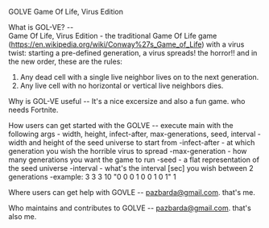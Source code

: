                                                      
 GOLVE
Game Of Life, Virus Edition

What is GOL-VE? -- <br/>
Game Of Life, Virus Edition - the traditional Game Of Life game (https://en.wikipedia.org/wiki/Conway%27s_Game_of_Life) 
with a virus twist: starting a pre-defined generation, a virus spreads! the horror!! and in the new order, these are the rules:
1. Any dead cell with a single live neighbor lives on to the next generation.
2. Any live cell with no horizontal or vertical live neighbors dies.

Why is GOL-VE useful -- 
It's a nice excersize and also a fun game. who needs Fortnite.

How users can get started with the GOLVE -- 
execute main with the following args - width, height, infect-after, max-generations, seed, interval
-width and height of the seed universe to start from
-infect-after - at which generation you wish the horrible virus to spread
-max-generation - how many generations you want the game to run
-seed - a flat representation of the seed universe
-interval - what's the interval [sec] you wish between 2 generations
-example: 3 3 3 10 "0 0 0 1 0 0 1 0 1" 1

Where users can get help with GOVLE -- 
pazbarda@gmail.com. that's me.

Who maintains and contributes to GOLVE -- 
pazbarda@gmail.com. that's also me.

